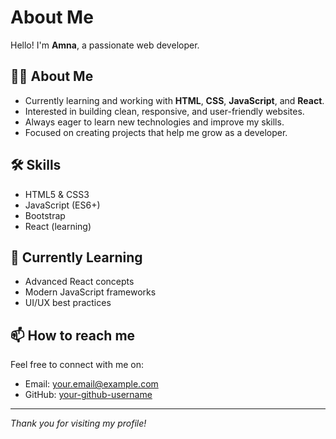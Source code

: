 # About Me

Hello! I'm **Amna**, a passionate web developer.

## 👩‍💻 About Me
- Currently learning and working with **HTML**, **CSS**, **JavaScript**, and **React**.
- Interested in building clean, responsive, and user-friendly websites.
- Always eager to learn new technologies and improve my skills.
- Focused on creating projects that help me grow as a developer.

## 🛠 Skills
- HTML5 & CSS3
- JavaScript (ES6+)
- Bootstrap
- React (learning)

## 🌱 Currently Learning
- Advanced React concepts
- Modern JavaScript frameworks
- UI/UX best practices

## 📫 How to reach me
Feel free to connect with me on:
- Email: your.email@example.com
- GitHub: [your-github-username](https://github.com/your-github-username)

---

*Thank you for visiting my profile!*
